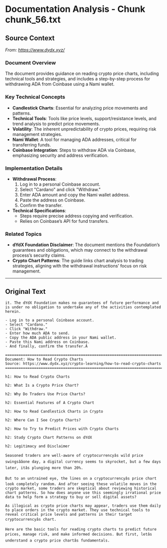 # Documentation Analysis - Chunk chunk_56.txt

## Source Context
*From: https://www.dydx.xyz/*

### Document Overview  
The document provides guidance on reading crypto price charts, including technical tools and strategies, and includes a step-by-step process for withdrawing ADA from Coinbase using a Nami wallet.  

### Key Technical Concepts  
- **Candlestick Charts**: Essential for analyzing price movements and patterns.  
- **Technical Tools**: Tools like price levels, support/resistance levels, and trend analysis to predict price movements.  
- **Volatility**: The inherent unpredictability of crypto prices, requiring risk management strategies.  
- **Nami Wallet**: A tool for managing ADA addresses, critical for transferring funds.  
- **Coinbase Integration**: Steps to withdraw ADA via Coinbase, emphasizing security and address verification.  

### Implementation Details  
- **Withdrawal Process**:  
  1. Log in to a personal Coinbase account.  
  2. Select "Cardano" and click "Withdraw."  
  3. Enter ADA amount and copy the Nami wallet address.  
  4. Paste the address on Coinbase.  
  5. Confirm the transfer.  
- **Technical Specifications**:  
  - Steps require precise address copying and verification.  
  - Relies on Coinbase’s API for fund transfers.  

### Related Topics  
- **dYdX Foundation Disclaimer**: The document mentions the Foundation’s guarantees and obligations, which may connect to the withdrawal process’s security claims.  
- **Crypto Chart Patterns**: The guide links chart analysis to trading strategies, aligning with the withdrawal instructions’ focus on risk management.

---

## Original Text
```
it. The dYdX Foundation makes no guarantees of future performance and is under no obligation to undertake any of the activities contemplated herein.

- Log in to a personal Coinbase account.
- Select "Cardano."
- Click "Withdraw."
- Enter how much ADA to send.
- Copy the ADA public address in your Nami wallet.
- Paste this Nami address on Coinbase.
- And finally, confirm the transfer.Â

================================================================================
Document: How to Read Crypto Charts
Source: https://www.dydx.xyz/crypto-learning/how-to-read-crypto-charts
================================================================================

h1: How to Read Crypto Charts

h2: What Is a Crypto Price Chart?

h2: Why Do Traders Use Price Charts?

h2: Essential Features of A Crypto Chart

h2: How to Read Candlestick Charts in Crypto

h2: Where Can I See Crypto Charts?

h2: How to Try to Predict Prices with Crypto Charts

h2: Study Crypto Chart Patterns on dYdX

h2: Legitimacy and Disclaimer

Seasoned traders are well-aware of cryptocurrencyâs wild price swingsââone day, a digital currency seems to skyrocket, but a few days later, itâs plunging more than 20%.

But to an untrained eye, the lines on a cryptocurrencyâs price chart look completely random. And after seeing these volatile moves in the crypto market, some traders are skeptical about reviewing historical chart patterns. So how does anyone use this seemingly irrational price data to help form a strategy to buy or sell digital assets?

As illogical as crypto price charts may appear, traders use them daily to place orders in the crypto market. They use technical tools to reveal critical price levels and patterns in their target cryptocurrencyâs chart.

Here are the basic tools for reading crypto charts to predict future prices, manage risk, and make informed decisions. But first, letâs understand a crypto price chartâs fundamentals.

```